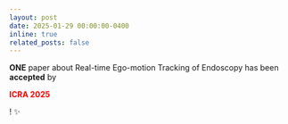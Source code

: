 ```yaml
---
layout: post
date: 2025-01-29 00:00:00-0400
inline: true
related_posts: false
---
```


**ONE** paper about Real-time Ego-motion Tracking of Endoscopy has been **accepted** by <p style="color: red;">**ICRA 2025**</p>! :sparkles: